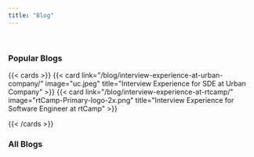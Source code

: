 ```yaml
---
title: "Blog"
---
```

<br>

### Popular Blogs


{{< cards >}}
{{< card link="/blog/interview-experience-at-urban-company/" image="uc.jpeg" title="Interview Experience for SDE at Urban Company" >}}
  {{< card link="/blog/interview-experience-at-rtcamp/" image="rtCamp-Primary-logo-2x.png" title="Interview Experience for Software Engineer at rtCamp" >}}
  
{{< /cards >}}

### All Blogs